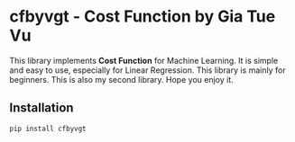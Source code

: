 # cfbyvgt - Cost Function by Gia Tue Vu

This library implements **Cost Function** for Machine Learning.
It is simple and easy to use, especially for Linear Regression.
This library is mainly for beginners.
This is also my second library. Hope you enjoy it.
## Installation

```sh
pip install cfbyvgt
